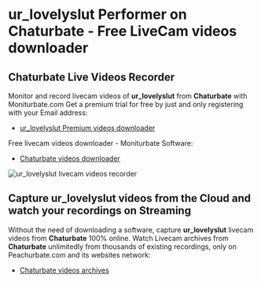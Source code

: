 # ur_lovelyslut Performer on Chaturbate - Free LiveCam videos downloader

## Chaturbate Live Videos Recorder

Monitor and record livecam videos of **ur_lovelyslut** from **Chaturbate** with Moniturbate.com
Get a premium trial for free by just and only registering with your Email address:
* [ur_lovelyslut Premium videos downloader](https://moniturbate.com/request-demo-licence-key.html)

Free livecam videos downloader - Moniturbate Software:
* [Chaturbate videos downloader](https://moniturbate.com/moniturbate-download-software.html)

![ur_lovelyslut livecam videos recorder](https://peachurnet.com/templates/moniturbate-software.png)


## Capture ur_lovelyslut videos from the Cloud and watch your recordings on Streaming

Without the need of downloading a software, capture **ur_lovelyslut** livecam videos from **Chaturbate** 100% online.
Watch Livecam archives from **Chaturbate** unlimitedly from thousands of existing recordings, only on Peachurbate.com and its websites network:
* [Chaturbate videos archives](https://peachurnet.com/)